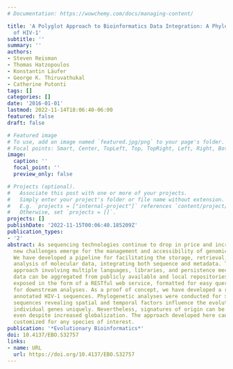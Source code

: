 ```yaml
---
# Documentation: https://wowchemy.com/docs/managing-content/

title: 'A Polyglot Approach to Bioinformatics Data Integration: A Phylogenetic Analysis
  of HIV-1'
subtitle: ''
summary: ''
authors:
- Steven Reisman
- Thomas Hatzopoulos
- Konstantin Läufer
- George K. Thiruvathukal
- Catherine Putonti
tags: []
categories: []
date: '2016-01-01'
lastmod: 2022-11-14T18:06:40-06:00
featured: false
draft: false

# Featured image
# To use, add an image named `featured.jpg/png` to your page's folder.
# Focal points: Smart, Center, TopLeft, Top, TopRight, Left, Right, BottomLeft, Bottom, BottomRight.
image:
  caption: ''
  focal_point: ''
  preview_only: false

# Projects (optional).
#   Associate this post with one or more of your projects.
#   Simply enter your project's folder or file name without extension.
#   E.g. `projects = ["internal-project"]` references `content/project/deep-learning/index.md`.
#   Otherwise, set `projects = []`.
projects: []
publishDate: '2022-11-15T00:06:40.185209Z'
publication_types:
- '2'
abstract: As sequencing technologies continue to drop in price and increase in throughput,
  new challenges emerge for the management and accessibility of genomic sequence data.
  We have developed a pipeline for facilitating the storage, retrieval, and subsequent
  analysis of molecular data, integrating both sequence and metadata. Taking a polyglot
  approach involving multiple languages, libraries, and persistence mechanisms, sequence
  data can be aggregated from publicly available and local repositories. Data are
  exposed in the form of a RESTful web service, formatted for easy querying, and retrieved
  for downstream analyses. As a proof of concept, we have developed a resource for
  annotated HIV-1 sequences. Phylogenetic analyses were conducted for >6,000 HIV-1
  sequences revealing spatial and temporal factors influence the evolution of the
  individual genes uniquely. Nevertheless, signatures of origin can be extrapolated
  even despite increased globalization. The approach developed here can easily be
  customized for any species of interest.
publication: '*Evolutionary Bioinformatics*'
doi: 10.4137/EBO.S32757
links:
- name: URL
  url: https://doi.org/10.4137/EBO.S32757
---
```

